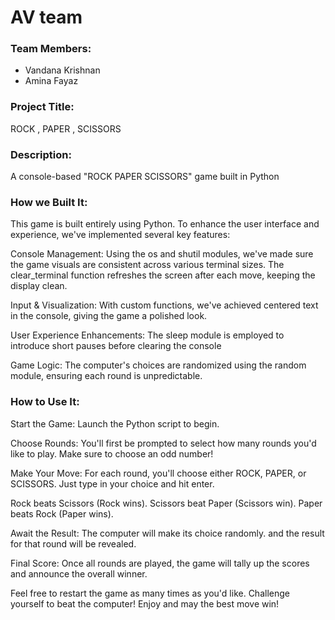 # AV team

### Team Members:
- Vandana Krishnan
- Amina Fayaz


### Project Title:
ROCK , PAPER , SCISSORS


### Description:
A console-based "ROCK PAPER SCISSORS" game built in Python


### How we Built It:
This game is built entirely using Python. To enhance the user interface and experience, we've implemented several key features:

Console Management: Using the os and shutil modules, we've made sure the game visuals are consistent across various terminal sizes. The clear_terminal function refreshes the screen after each move, keeping the display clean.

Input & Visualization: With custom functions, we've achieved centered text in the console, giving the game a polished look.

User Experience Enhancements: The sleep module is employed to introduce short pauses before clearing the console

Game Logic: The computer's choices are randomized using the random module, ensuring each round is unpredictable.


### How to Use It:
Start the Game: Launch the Python script to begin.

Choose Rounds: You'll first be prompted to select how many rounds you'd like to play. Make sure to choose an odd number!

Make Your Move: For each round, you'll choose either ROCK, PAPER, or SCISSORS. Just type in your choice and hit enter.

Rock beats Scissors (Rock wins).
Scissors beat Paper (Scissors win).
Paper beats Rock (Paper wins). 

Await the Result: The computer will make its choice randomly. and the result for that round will be revealed.

Final Score: Once all rounds are played, the game will tally up the scores and announce the overall winner.

Feel free to restart the game as many times as you'd like. Challenge yourself to beat the computer!
Enjoy and may the best move win!